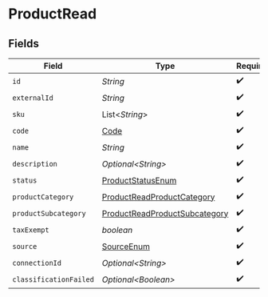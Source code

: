 # ProductRead


## Fields

| Field                                                                                     | Type                                                                                      | Required                                                                                  | Description                                                                               |
| ----------------------------------------------------------------------------------------- | ----------------------------------------------------------------------------------------- | ----------------------------------------------------------------------------------------- | ----------------------------------------------------------------------------------------- |
| `id`                                                                                      | *String*                                                                                  | :heavy_check_mark:                                                                        | N/A                                                                                       |
| `externalId`                                                                              | *String*                                                                                  | :heavy_check_mark:                                                                        | N/A                                                                                       |
| `sku`                                                                                     | List\<*String*>                                                                           | :heavy_check_mark:                                                                        | N/A                                                                                       |
| `code`                                                                                    | [Code](../../models/components/Code.md)                                                   | :heavy_check_mark:                                                                        | N/A                                                                                       |
| `name`                                                                                    | *String*                                                                                  | :heavy_check_mark:                                                                        | N/A                                                                                       |
| `description`                                                                             | *Optional\<String>*                                                                       | :heavy_check_mark:                                                                        | N/A                                                                                       |
| `status`                                                                                  | [ProductStatusEnum](../../models/components/ProductStatusEnum.md)                         | :heavy_check_mark:                                                                        | N/A                                                                                       |
| `productCategory`                                                                         | [ProductReadProductCategory](../../models/components/ProductReadProductCategory.md)       | :heavy_check_mark:                                                                        | N/A                                                                                       |
| `productSubcategory`                                                                      | [ProductReadProductSubcategory](../../models/components/ProductReadProductSubcategory.md) | :heavy_check_mark:                                                                        | N/A                                                                                       |
| `taxExempt`                                                                               | *boolean*                                                                                 | :heavy_check_mark:                                                                        | N/A                                                                                       |
| `source`                                                                                  | [SourceEnum](../../models/components/SourceEnum.md)                                       | :heavy_check_mark:                                                                        | N/A                                                                                       |
| `connectionId`                                                                            | *Optional\<String>*                                                                       | :heavy_check_mark:                                                                        | N/A                                                                                       |
| `classificationFailed`                                                                    | *Optional\<Boolean>*                                                                      | :heavy_check_mark:                                                                        | N/A                                                                                       |